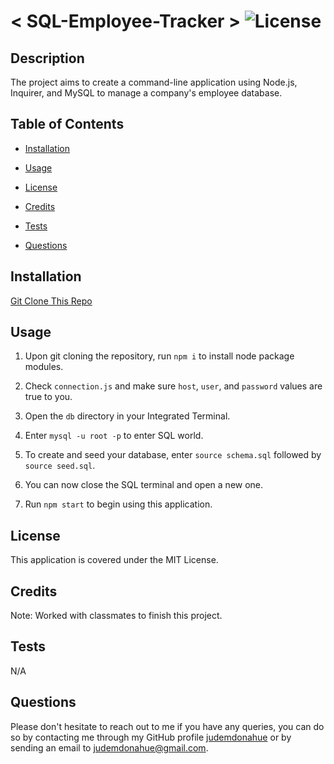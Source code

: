 # < SQL-Employee-Tracker > ![License](https://img.shields.io/static/v1?label=license&message=MIT&color=ff69b4) 


## Description
The project aims to create a command-line application using Node.js, Inquirer, and MySQL to manage a company's employee database.

## Table of Contents

- [Installation](#Installation)

- [Usage](#Usage)

- [License](#License)

- [Credits](#Credits)

- [Tests](#Tests)

- [Questions](#Questions)

## Installation
[Git Clone This Repo](https://github.com/judemdonahue/SQL-Employee-Tracker)

## Usage
1. Upon git cloning the repository, run  `npm i`  to install node package modules.

2. Check  `connection.js`  and make sure  `host`, `user`, and `password`  values are true to you.

3. Open the  `db`  directory in your Integrated Terminal.

4. Enter  `mysql -u root -p`  to enter SQL world.

5. To create and seed your database, enter  `source schema.sql`  followed by  `source seed.sql`.

6. You can now close the SQL terminal and open a new one.

7. Run  `npm start`  to begin using this application.

## License
This application is covered under the MIT License.

## Credits
Note: Worked with classmates to finish this project.

## Tests
N/A

## Questions
Please don't hesitate to reach out to me if you have any queries, you can do so by contacting me through my GitHub profile [judemdonahue](https://github.com/judemdonahue) or by sending an email to judemdonahue@gmail.com.

